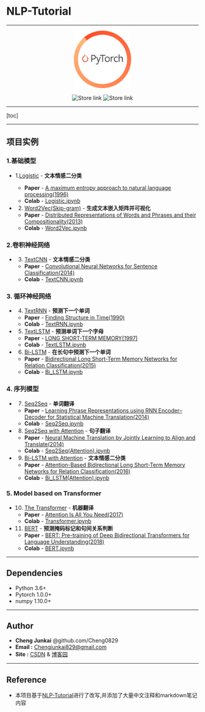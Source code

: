 # NLP-Tutorial

---

<p align="center"><img width="150" src="img/pytorch.gif"/></p>

<p align="center">
  <a style="text-decoration:none"  href="https://blog.csdn.net/louise_trender/category_12004083.html?spm=1001.2014.3001.5482">
    <img src="https://img.shields.io/badge/CSDN-Cheng0829-orange.svg?style=flat-square" width="150" alt="Store link" />
  </a>  

  <a style="text-decoration:none" href="https://i.cnblogs.com/posts?cateId=2215665">
    <img src="https://img.shields.io/badge/博客园-CJK's BLOG-blue.svg?style=flat-square" width="150" alt="Store link" />
  </a>
</p>

---

[toc]

---

## 项目实例

### 1.基础模型

- 1.[Logistic](./1.Logistic(%E6%96%87%E6%9C%AC%E5%88%86%E7%B1%BB)/) - **文本情感二分类**
  
  - **Paper** - [A maximum entropy approach to natural language processing(1996)](https://aclanthology.org/J96-1002.pdf)
  - **Colab** - [Logistic.ipynb](https://colab.research.google.com/github/Cheng0829/NLP/blob/master/NLP-Tutorial/1.Logistic(文本分类)/Logistic.ipynb)

- 2. [Word2Vec(Skip-gram)](./2.Word2Vec(生成文本嵌入矩阵)) - **生成文本嵌入矩阵并可视化**
  - **Paper** - [Distributed Representations of Words and Phrases
    and their Compositionality(2013)](https://**Paper**s.nips.cc/**Paper**/5021-distributed-representations-of-words-and-phrases-and-their-compositionality.pdf)
  - **Colab** - [Word2Vec.ipynb](https://colab.research.google.com/github/Cheng0829/NLP/blob/master/NLP-Tutorial/2.Word2Vec(生成文本嵌入矩阵)/Word2Vec.ipynb)

### 2.卷积神经网络

- 3. [TextCNN](./3.TextCNN(文本情感二分类)) - **文本情感二分类**
  - **Paper** - [Convolutional Neural Networks for Sentence Classification(2014)](http://www.aclweb.org/anthology/D14-1181)
  - **Colab** - [TextCNN.ipynb](https://colab.research.google.com/github/Cheng0829/NLP/blob/master/NLP-Tutorial/3.TextCNN(文本情感二分类)/TextCNN.ipynb)

### 3. 循环神经网络

- 4. [TextRNN](./4.TextRNN(预测下一个单词)) - **预测下一个单词**
  - **Paper** - [Finding Structure in Time(1990)](http://psych.colorado.edu/~kimlab/Elman1990.pdf)
  - **Colab** - [TextRNN.ipynb](https://colab.research.google.com/github/Cheng0829/NLP/blob/master/NLP-Tutorial/4.TextRNN(预测下一个单词)/TextRNN.ipynb)

- 5. [TextLSTM](./5.TextLSTM(预测单词下一个字母)) - **预测单词下一个字母**
  - **Paper** - [LONG SHORT-TERM MEMORY(1997)](https://www.bioinf.jku.at/publications/older/2604.pdf)
  - **Colab** - [TextLSTM.ipynb](https://colab.research.google.com/github/Cheng0829/NLP/blob/master/NLP-Tutorial/5.TextLSTM(预测单词下一个字母)/TextLSTM.ipynb)

- 6. [Bi-LSTM](6.Bi-LSTM(在长句中预测下一个单词)) - **在长句中预测下一个单词**
  - **Paper** - [Bidirectional Long Short-Term Memory Networks for Relation Classification(2015)](https://aclanthology.org/Y15-1009.pdf)
  - **Colab** - [Bi_LSTM.ipynb](https://colab.research.google.com/github/Cheng0829/NLP/blob/master/NLP-Tutorial/6.Bi-LSTM(在长句中预测下一个单词))

### 4. 序列模型

- 7. [Seq2Seq](7.Seq2Seq(单词翻译)) - **单词翻译**
  - **Paper** - [Learning Phrase Representations using RNN Encoder–Decoder
    for Statistical Machine Translation(2014)](https://arxiv.org/pdf/1406.1078.pdf)
  - **Colab** - [Seq2Seq.ipynb](https://colab.research.google.com/github/Cheng0829/NLP/blob/master/NLP-Tutorial/7.Seq2Seq(单词翻译)/Seq2Seq.ipynb)

- 8. [Seq2Seq with Attention](4-2.Seq2Seq(Attention)) - **句子翻译**
  - **Paper** - [Neural Machine Translation by Jointly Learning to Align and Translate(2014)](https://arxiv.org/abs/1409.0473)
  - **Colab** - [Seq2Seq(Attention).ipynb](https://colab.research.google.com/github/Cheng0829/NLP/blob/master/NLP-Tutorial/8.Seq2Seq(Attention)(句子翻译)/Seq2Seq(Attention).ipynb)

- 9. [Bi-LSTM with Attention](4-3.Bi-LSTM(Attention)) - **文本情感二分类**
  - **Paper** - [Attention-Based Bidirectional Long Short-Term Memory Networks for Relation Classification(2016)](https://aclanthology.org/P16-2034.pdf)
  - **Colab** - [Bi_LSTM(Attention).ipynb](https://colab.research.google.com/github/Cheng0829/NLP/blob/master/NLP-Tutorial/9.Bi-LSTM(Attention)(文本情感二分类)/Bi-LSTM(Attention).ipynb)

### 5. Model based on Transformer

- 10. [The Transformer](5-1.Transformer) - **机器翻译**
  - **Paper** - [Attention Is All You Need(2017)](https://arxiv.org/abs/1706.03762)
  - **Colab** - [Transformer.ipynb](https://colab.research.google.com/github/Cheng0829/NLP/blob/master/NLP-Tutorial/10.Transformer(机器翻译)/Transformer.ipynb)

- 11. [BERT](5-2.BERT) - **预测掩码标记和句间关系判断**
  - **Paper** - [BERT: Pre-training of Deep Bidirectional Transformers for Language Understanding(2018)](https://arxiv.org/abs/1810.04805)
  - **Colab** - [BERT.ipynb](https://colab.research.google.com/github/Cheng0829/NLP/blob/master/NLP-Tutorial/11.BERT(预测掩码标记和句间关系判断)/BERT.ipynb)

---

## Dependencies

- Python 3.6+
- Pytorch 1.0.0+
- numpy 1.10.0+

---

## Author

- **Cheng Junkai** @github.com/Cheng0829
- **Email :** Chengjunkai829@gmail.com
- **Site :** [CSDN](https://blog.csdn.net/Louise_Trender?type=blog) & [博客园](https://www.cnblogs.com/chengjunkai/)

---

## Reference

- 本项目基于[NLP-Tutorial](https://github.com/graykode/nlp-tutorial)进行了改写,并添加了大量中文注释和markdown笔记内容
